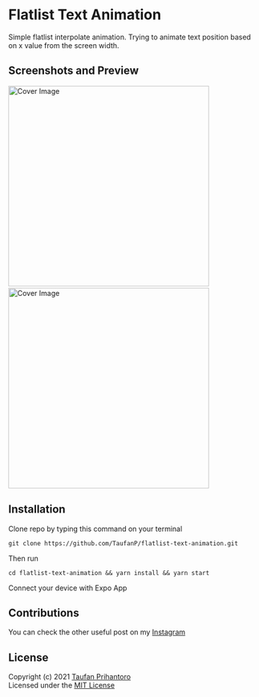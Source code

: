 # Flatlist Text Animation
Simple flatlist interpolate animation. Trying to animate text position based on x value from the screen width. 

## Screenshots and Preview
<img src="https://user-images.githubusercontent.com/33638021/117523726-1b476480-afe4-11eb-98a0-f0071980a6ce.png" height="400" alt="Cover Image"> &nbsp;&nbsp;&nbsp; <img src="https://user-images.githubusercontent.com/33638021/118109154-05360b80-b40b-11eb-808e-dd85cc54162a.gif" height="400" alt="Cover Image">


## Installation
Clone repo by typing this command on your terminal
```
git clone https://github.com/TaufanP/flatlist-text-animation.git
```
Then run
```
cd flatlist-text-animation && yarn install && yarn start
```
Connect your device with Expo App

## Contributions
You can check the other useful post on my [Instagram](https://www.instagram.com/profennador/ "Profennador on Instagram")

## License
Copyright (c) 2021 [Taufan Prihantoro](https://github.com/TaufanP "Github TaufanP")\
Licensed under the [MIT License](https://github.com/TaufanP/flatlist-text-animation/blob/main/LICENSE "MIT License")
